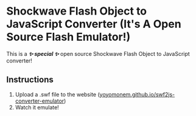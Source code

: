 # Shockwave Flash Object to JavaScript Converter (It's A Open Source Flash Emulator!)
This is a ___✨ special ✨___ open source Shockwave Flash Object to JavaScript converter!
## Instructions
1. Upload a .swf file to the website ([yoyomonem.github.io/swf2js-converter-emulator](https://yoyomonem.github.io/swf2js-converter-emulator))
3. Watch it emulate!
